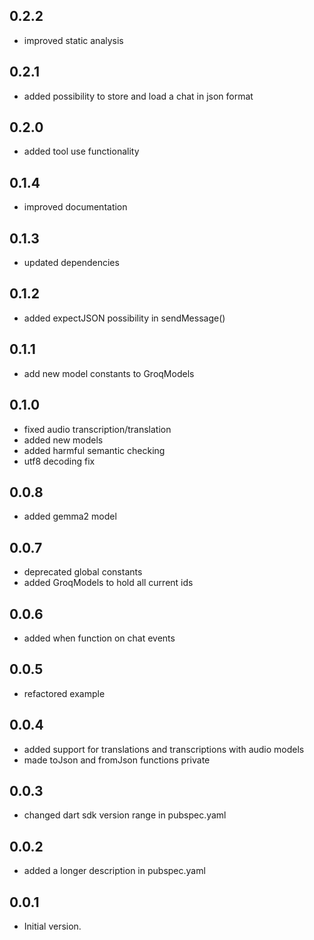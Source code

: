 ## 0.2.2

- improved static analysis

## 0.2.1

- added possibility to store and load a chat in json format

## 0.2.0

- added tool use functionality

## 0.1.4

- improved documentation

## 0.1.3

- updated dependencies

## 0.1.2

- added expectJSON possibility in sendMessage()

## 0.1.1

- add new model constants to GroqModels

## 0.1.0

- fixed audio transcription/translation
- added new models
- added harmful semantic checking
- utf8 decoding fix

## 0.0.8

- added gemma2 model

## 0.0.7

- deprecated global constants
- added GroqModels to hold all current ids

## 0.0.6

- added when function on chat events

## 0.0.5

- refactored example

## 0.0.4

- added support for translations and transcriptions with audio models
- made toJson and fromJson functions private

## 0.0.3

- changed dart sdk version range in pubspec.yaml

## 0.0.2

- added a longer description in pubspec.yaml

## 0.0.1

- Initial version.
